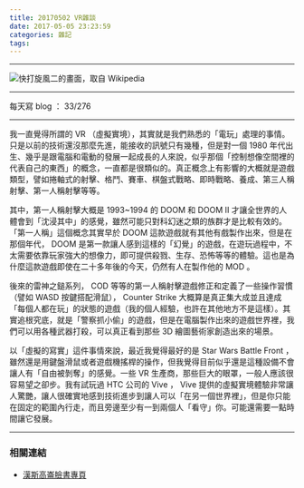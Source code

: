 ```yaml
---
title: 20170502 VR雜談
date: 2017-05-05 23:23:59
categories: 雜記
tags:
---
```


---

![快打旋風二的畫面，取自 Wikipedia](https://c1.staticflickr.com/5/4190/33608468264_6f880e16aa_o.png)

---

每天寫 blog ： 33/276

---

我一直覺得所謂的 VR （虛擬實境），其實就是我們熟悉的「電玩」處理的事情。只是以前的技術還沒那麼先進，能接收的訊號只有幾種，但是對一個 1980 年代出生、幾乎是跟電腦和電動的發展一起成長的人來說，似乎那個「控制想像空間裡的代表自己的東西」的概念，一直都是很類似的。真正概念上有影響的大概就是遊戲類型，譬如捲軸式的射擊、格鬥、賽車、棋盤式戰略、即時戰略、養成、第三人稱射擊、第一人稱射擊等等。

其中，第一人稱射擊大概是 1993~1994 的 DOOM 和 DOOM II 才讓全世界的人體會到「沈浸其中」的感覺，雖然可能只對科幻迷之類的族群才是比較有效的。「第一人稱」這個概念其實早於 DOOM 這款遊戲就有其他有戲製作出來，但是在那個年代， DOOM 是第一款讓人感到這樣的「幻覺」的遊戲，在遊玩過程中，不太需要依靠玩家強大的想像力，即可提供殺戮、生存、恐怖等等的體驗。這也是為什麼這款遊戲即使在二十多年後的今天，仍然有人在製作他的 MOD 。

後來的雷神之鎚系列， COD 等等的第一人稱射擊遊戲修正和定義了一些操作習慣（譬如 WASD 按鍵搭配滑鼠）， Counter Strike 大概算是真正集大成並且達成「每個人都在玩」的狀態的遊戲（我的個人經驗，也許在其他地方不是這樣）。其實追根究底，就是「警察抓小偷」的遊戲，但是在電腦製作出來的遊戲世界裡，我們可以用各種武器打殺，可以真正看到那些 3D 繪圖藝術家創造出來的場景。

以「虛擬的寫實」這件事情來說，最近我覺得最好的是 Star Wars Battle Front ，雖然還是用鍵盤滑鼠或者遊戲機搖桿的操作，但我覺得目前似乎還是這種設備不會讓人有「自由被剝奪」的感覺。一些 VR 生產商，那些巨大的眼罩，一般人應該很容易望之卻步。我有試玩過 HTC 公司的 Vive ， Vive 提供的虛擬實境體驗非常讓人驚艷，讓人很確實地感到技術進步到讓人可以「在另一個世界裡」，但是你只能在固定的範圍內行走，而且旁邊至少有一到兩個人「看守」你。可能還需要一點時間讓它發展。

---
### 相關連結

- [漢斯高崙臉書專頁](https://www.facebook.com/hanscholem/)
